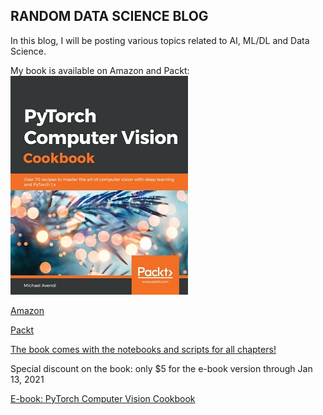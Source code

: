 ## RANDOM DATA SCIENCE BLOG
In this blog, I will be posting various topics related to AI, ML/DL and Data Science.

My book is available on Amazon and Packt:
![pytorch book cover](/images/pytorchcvc.jpg)

[Amazon](https://www.amazon.com/PyTorch-Computer-Vision-Cookbook-computer-ebook/dp/B0862CX2ZL/ref=sr_1_2?crid=QH2QEQ7CSJXO&dchild=1&keywords=pytorch+computer+vision+cookbook&qid=1586893366&sprefix=phytorch+co%2Caps%2C209&sr=8-2)

[Packt](https://www.packtpub.com/product/pytorch-computer-vision-cookbook/9781838644833)




[The book comes with the notebooks and scripts for all chapters!](https://github.com/PacktPublishing/PyTorch-Computer-Vision-Cookbook)


Special discount on the book: only $5 for the e-book version through Jan 13, 2021

[E-book: PyTorch Computer Vision Cookbook](https://www.packtpub.com/product/pytorch-computer-vision-cookbook/9781838644833)
